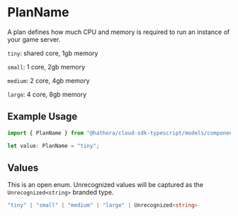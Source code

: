 # PlanName

A plan defines how much CPU and memory is required to run an instance of your game server.

`tiny`: shared core, 1gb memory

`small`: 1 core, 2gb memory

`medium`: 2 core, 4gb memory

`large`: 4 core, 8gb memory

## Example Usage

```typescript
import { PlanName } from "@hathora/cloud-sdk-typescript/models/components";

let value: PlanName = "tiny";
```

## Values

This is an open enum. Unrecognized values will be captured as the `Unrecognized<string>` branded type.

```typescript
"tiny" | "small" | "medium" | "large" | Unrecognized<string>
```